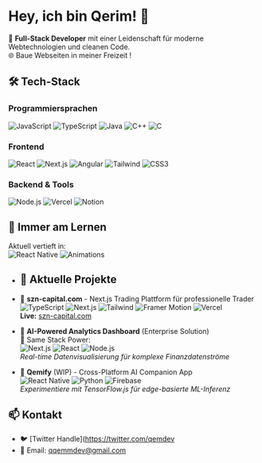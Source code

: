 # Hey, ich bin Qerim! 👋

🚀 **Full-Stack Developer** mit einer Leidenschaft für moderne Webtechnologien und cleanen Code.  
🌐 Baue Webseiten in meiner Freizeit !

## 🛠️ Tech-Stack

### **Programmiersprachen**
![JavaScript](https://img.shields.io/badge/-JavaScript-F7DF1E?style=flat-square&logo=javascript&logoColor=black)
![TypeScript](https://img.shields.io/badge/-TypeScript-3178C6?style=flat-square&logo=typescript&logoColor=white)
![Java](https://img.shields.io/badge/-Java-007396?style=flat-square&logo=java&logoColor=white)
![C++](https://img.shields.io/badge/-C++-00599C?style=flat-square&logo=c%2B%2B&logoColor=white)
![C](https://img.shields.io/badge/-C-A8B9CC?style=flat-square&logo=c&logoColor=black)

### **Frontend**
![React](https://img.shields.io/badge/-React-61DAFB?style=flat-square&logo=react&logoColor=black)
![Next.js](https://img.shields.io/badge/-Next.js-000000?style=flat-square&logo=next.js&logoColor=white)
![Angular](https://img.shields.io/badge/-Angular-DD0031?style=flat-square&logo=angular&logoColor=white)
![Tailwind](https://img.shields.io/badge/-Tailwind_CSS-06B6D4?style=flat-square&logo=tailwind-css&logoColor=white)
![CSS3](https://img.shields.io/badge/-CSS3-1572B6?style=flat-square&logo=css3)

### **Backend & Tools**
![Node.js](https://img.shields.io/badge/-Node.js-339933?style=flat-square&logo=node.js&logoColor=white)
![Vercel](https://img.shields.io/badge/-Vercel-000000?style=flat-square&logo=vercel&logoColor=white)
![Notion](https://img.shields.io/badge/-Notion-000000?style=flat-square&logo=notion&logoColor=white)

## 🌱 Immer am Lernen
Aktuell vertieft in:  
![React Native](https://img.shields.io/badge/-React_Native_Architecture-61DAFB?style=for-the-badge&logo=react&logoColor=white) 
![Animations](https://img.shields.io/badge/-Advanced_UI_Animations-FF6659?style=for-the-badge)

- ## 🚀 Aktuelle Projekte

- 🔗 **szn-capital.com** - Next.js Trading Plattform für professionelle Trader  
  ![TypeScript](https://img.shields.io/badge/-TypeScript-3178C6?style=flat-square&logo=typescript&logoColor=white)
  ![Next.js](https://img.shields.io/badge/-Next.js-000000?style=flat-square&logo=next.js&logoColor=white)
  ![Tailwind](https://img.shields.io/badge/-Tailwind-06B6D4?style=flat-square&logo=tailwindcss)
  ![Framer Motion](https://img.shields.io/badge/-Framer_Motion-0055FF?style=flat-square&logo=framer)
  ![Vercel](https://img.shields.io/badge/-Deployed_on_Vercel-000000?style=flat-square&logo=vercel)  
  **Live:** [szn-capital.com](https://szn-capital.com)

- 🧠 **AI-Powered Analytics Dashboard** (Enterprise Solution)  
  🔄 Same Stack Power:  
  ![Next.js](https://img.shields.io/badge/-Next.js-000000?style=flat-square&logo=vercel)
  ![React](https://img.shields.io/badge/-React-61DAFB?style=flat-square&logo=react)
  ![Node.js](https://img.shields.io/badge/-Node.js-339933?style=flat-square&logo=node.js)  
  *Real-time Datenvisualisierung für komplexe Finanzdatenströme*

- 📱 **Qemify** (WIP) - Cross-Platform AI Companion App  
  ![React Native](https://img.shields.io/badge/-React_Native-61DAFB?style=flat-square&logo=react&logoColor=white)
  ![Python](https://img.shields.io/badge/-AI/ML-3776AB?style=flat-square&logo=python)
  ![Firebase](https://img.shields.io/badge/-Firebase-FFCA28?style=flat-square&logo=firebase)  
  *Experimentiere mit TensorFlow.js für edge-basierte ML-Inferenz*

## 📫 Kontakt
- 🐦 [Twitter Handle](https://twitter.com/qemdev
- 📧 Email: qqemmdev@gmail.com


